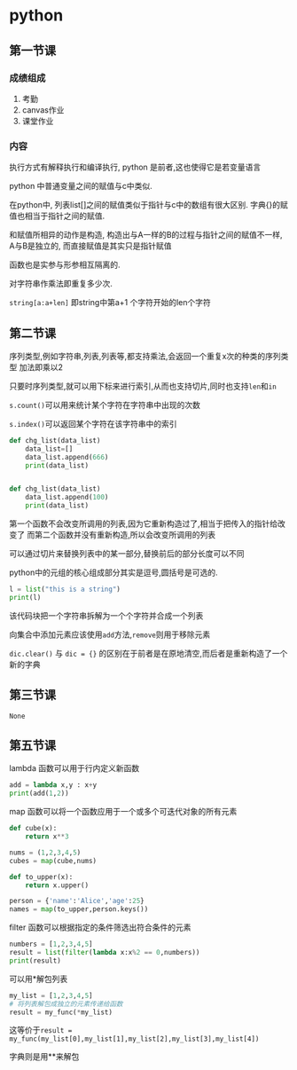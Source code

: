 # python

## 第一节课

### 成绩组成

1. 考勤
2. canvas作业
3. 课堂作业

### 内容

执行方式有解释执行和编译执行, python 是前者,这也使得它是若变量语言

python 中普通变量之间的赋值与c中类似.

在python中, 列表list[]之间的赋值类似于指针与c中的数组有很大区别.
字典{}的赋值也相当于指针之间的赋值.

和赋值所相异的动作是构造, 构造出与A一样的B的过程与指针之间的赋值不一样,
A与B是独立的, 而直接赋值是其实只是指针赋值

函数也是实参与形参相互隔离的.

对字符串作乘法即重复多少次.

`string[a:a+len]` 即string中第a+1 个字符开始的len个字符

## 第二节课

序列类型,例如字符串,列表,列表等,都支持乘法,会返回一个重复x次的种类的序列类型
加法即乘以2

只要时序列类型,就可以用下标来进行索引,从而也支持切片,同时也支持`len`和`in`

`s.count()`可以用来统计某个字符在字符串中出现的次数

`s.index()`可以返回某个字符在该字符串中的索引

```python
def chg_list(data_list)
    data_list=[]
    data_list.append(666)
    print(data_list)


def chg_list(data_list)
    data_list.append(100)
    print(data_list)
```

第一个函数不会改变所调用的列表,因为它重新构造过了,相当于把传入的指针给改变了
而第二个函数并没有重新构造,所以会改变所调用的列表

可以通过切片来替换列表中的某一部分,替换前后的部分长度可以不同

python中的元组的核心组成部分其实是逗号,圆括号是可选的.

```python
l = list("this is a string")
print(l)
```

该代码块把一个字符串拆解为一个个字符并合成一个列表

向集合中添加元素应该使用`add`方法,`remove`则用于移除元素

`dic.clear()` 与 `dic = {}` 的区别在于前者是在原地清空,而后者是重新构造了一个新的字典

## 第三节课

`None`

## 第五节课

lambda 函数可以用于行内定义新函数

```python
add = lambda x,y : x+y
print(add(1,2))
```

map 函数可以将一个函数应用于一个或多个可迭代对象的所有元素

```python 
def cube(x):
    return x**3

nums = (1,2,3,4,5)
cubes = map(cube,nums)

def to_upper(x):
    return x.upper()

person = {'name':'Alice','age':25}
names = map(to_upper,person.keys())
```

filter 函数可以根据指定的条件筛选出符合条件的元素

```python
numbers = [1,2,3,4,5]
result = list(filter(lambda x:x%2 == 0,numbers))
print(result)
```

可以用*解包列表

```python
my_list = [1,2,3,4,5]
# 将列表解包成独立的元素传递给函数
result = my_func(*my_list)
```

这等价于`result = my_func(my_list[0],my_list[1],my_list[2],my_list[3],my_list[4])`

字典则是用**来解包
